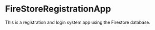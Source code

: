 # FireStoreRegistrationApp
This is a registration and login system app using the Firestore database.
